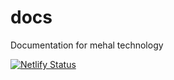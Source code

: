 # docs
Documentation for mehal technology

[![Netlify Status](https://api.netlify.com/api/v1/badges/0e3ffab1-172f-4f25-b39b-d51fa48ff79c/deploy-status)](https://app.netlify.com/sites/mehal-tech-docs/deploys)
